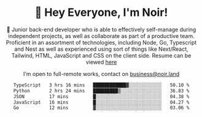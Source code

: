 <div align="center">

<h1 align="center">👋 Hey Everyone, I'm Noir! </h1>
  
<p>
  
 🎉 Junior back-end developer who is able to effectively self-manage during independent projects, as well as collaborate as part of a productive team. Proficient in an assortment of technologies, including Node, Go, Typescript and Nest as well as experienced using sort of things like Next/React, Tailwind, HTML, JavaScript and CSS on the client side. Resume can be viewed [here](https://cdn.noir.land/resume)

</p>
   
<p align="center">

  I'm open to full-remote works, contact on [business@noir.land](mailto:business@noir.land) 
 
 </p>
   

  
<!--START_SECTION:waka-->

```txt
TypeScript   3 hrs 16 mins   ████████████▓░░░░░░░░░░░░   50.10 %
Python       2 hrs 24 mins   █████████▒░░░░░░░░░░░░░░░   36.83 %
JSON         17 mins         █░░░░░░░░░░░░░░░░░░░░░░░░   04.38 %
JavaScript   16 mins         █░░░░░░░░░░░░░░░░░░░░░░░░   04.27 %
Go           12 mins         ▓░░░░░░░░░░░░░░░░░░░░░░░░   03.06 %
```

<!--END_SECTION:waka-->
